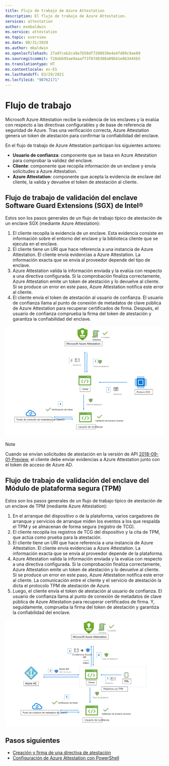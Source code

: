 ```yaml
---
title: Flujo de trabajo de Azure Attestation
description: El flujo de trabajo de Azure Attestation.
services: attestation
author: msmbaldwin
ms.service: attestation
ms.topic: overview
ms.date: 08/31/2020
ms.author: mbaldwin
ms.openlocfilehash: 27a97ceb2ca9a7b58df7200930e4e47d89c9ae89
ms.sourcegitcommit: f28ebb95ae9aaaff3f87d8388a09b41e0b3445b5
ms.translationtype: HT
ms.contentlocale: es-ES
ms.lasthandoff: 03/29/2021
ms.locfileid: "98762171"
---
```

# <a name="workflow"></a>Flujo de trabajo

Microsoft Azure Attestation recibe la evidencia de los enclaves y la evalúa con respecto a las directivas configurables y de base de referencia de seguridad de Azure. Tras una verificación correcta, Azure Attestation genera un token de atestación para confirmar la confiabilidad del enclave.

En el flujo de trabajo de Azure Attestation participan los siguientes actores:

- **Usuario de confianza**: componente que se basa en Azure Attestation para comprobar la validez del enclave. 
- **Cliente**: componente que recopila información de un enclave y envía solicitudes a Azure Attestation. 
- **Azure Attestation**: componente que acepta la evidencia de enclave del cliente, la valida y devuelve el token de atestación al cliente.


## <a name="intel-software-guard-extensions-sgx-enclave-validation-work-flow"></a>Flujo de trabajo de validación del enclave Software Guard Extensions (SGX) de Intel®

Estos son los pasos generales de un flujo de trabajo típico de atestación de un enclave SGX (mediante Azure Attestation):

1. El cliente recopila la evidencia de un enclave. Esta evidencia consiste en información sobre el entorno del enclave y la biblioteca cliente que se ejecuta en el enclave.
1. El cliente tiene un URI que hace referencia a una instancia de Azure Attestation. El cliente envía evidencias a Azure Attestation. La información exacta que se envía al proveedor depende del tipo de enclave.
1. Azure Attestation valida la información enviada y la evalúa con respecto a una directiva configurada. Si la comprobación finaliza correctamente, Azure Attestation emite un token de atestación y lo devuelve al cliente. Si se produce un error en este paso, Azure Attestation notifica este error al cliente. 
1. El cliente envía el token de atestación al usuario de confianza. El usuario de confianza llama al punto de conexión de metadatos de clave pública de Azure Attestation para recuperar certificados de firma. Después, el usuario de confianza comprueba la firma del token de atestación y garantiza la confiabilidad del enclave. 

![Flujo de validación del enclave SGX](./media/sgx-validation-flow.png)

> [!Note]
> Cuando se envían solicitudes de atestación en la versión de API [2018-09-01-Preview](https://github.com/Azure/azure-rest-api-specs/tree/master/specification/attestation/data-plane/Microsoft.Attestation/stable/2018-09-01-preview), el cliente debe enviar evidencias a Azure Attestation junto con el token de acceso de Azure AD.

## <a name="trusted-platform-module-tpm-enclave-validation-work-flow"></a>Flujo de trabajo de validación del enclave del Módulo de plataforma segura (TPM)

Estos son los pasos generales de un flujo de trabajo típico de atestación de un enclave de TPM (mediante Azure Attestation):

1.  En el arranque del dispositivo o de la plataforma, varios cargadores de arranque y servicios de arranque miden los eventos a los que respalda el TPM y se almacenan de forma segura (registro de TCG).
2.  El cliente recopila los registros de TCG del dispositivo y la cita de TPM, que actúa como prueba para la atestación.
3.  El cliente tiene un URI que hace referencia a una instancia de Azure Attestation. El cliente envía evidencias a Azure Attestation. La información exacta que se envía al proveedor depende de la plataforma.
4.  Azure Attestation valida la información enviada y la evalúa con respecto a una directiva configurada. Si la comprobación finaliza correctamente, Azure Attestation emite un token de atestación y lo devuelve al cliente. Si se produce un error en este paso, Azure Attestation notifica este error al cliente. La comunicación entre el cliente y el servicio de atestación la dicta el protocolo TPM de atestación de Azure.
5.  Luego, el cliente envía el token de atestación al usuario de confianza. El usuario de confianza llama al punto de conexión de metadatos de clave pública de Azure Attestation para recuperar certificados de firma. Y, seguidamente, comprueba la firma del token de atestación y garantiza la confiabilidad del enclave.

![Flujo de validación de TPM](./media/tpm-validation-flow.png)

## <a name="next-steps"></a>Pasos siguientes
- [Creación y firma de una directiva de atestación](author-sign-policy.md)
- [Configuración de Azure Attestation con PowerShell](quickstart-powershell.md)

